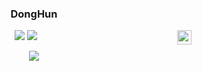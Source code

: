 <div align="center">
  
  ### DongHun
  
  <img align="right" width="23" src="https://github.com/seondal/seondal/assets/75469131/f3735e2a-2fb1-4e7f-bbea-81f5698213b0" />

  <a href="https://github.com/DongHun3946"><img src="https://img.shields.io/badge/github-3DDC84?style=badge&logo=Github&logoColor=white"/></a> 
  <a href="https://3946.tistory.com/"><img src="https://img.shields.io/badge/tistory-FF4906?style=flat&logo=Tistory&logoColor=white"/></a>

  <div align="center">
    <a href="https://solved.ac/a3989957">
      <img src="http://mazassumnida.wtf/api/v2/generate_badge?boj=a3989957" />
    </a>
  </div>

</div>


